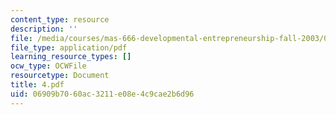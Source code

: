 ```yaml
---
content_type: resource
description: ''
file: /media/courses/mas-666-developmental-entrepreneurship-fall-2003/06909b7060ac3211e08e4c9cae2b6d96_4.pdf
file_type: application/pdf
learning_resource_types: []
ocw_type: OCWFile
resourcetype: Document
title: 4.pdf
uid: 06909b70-60ac-3211-e08e-4c9cae2b6d96
---
```

